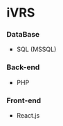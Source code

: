 # iVRS

### DataBase
<ul type="square">
  <li>SQL (MSSQL)</li>
</ul>

### Back-end
<ul type="square">
  <li>PHP</li>
</ul>

### Front-end
<ul type="square">
  <li>React.js</li>
</ul>
